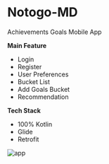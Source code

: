 # Notogo-MD
Achievements Goals Mobile App

**Main Feature**
- Login
- Register
- User Preferences
- Bucket List
- Add Goals Bucket
- Recommendation

**Tech Stack**
- 100% Kotlin
- Glide
- Retrofit

![app](file:///C:/Users/Haniifah/Pictures/Screenshots/Screenshot%20(293).png)
